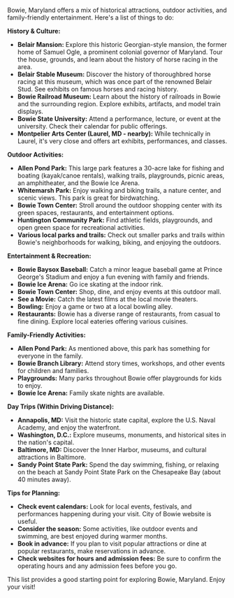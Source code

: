 
Bowie, Maryland offers a mix of historical attractions, outdoor activities, and family-friendly entertainment. Here's a list of things to do:

**History & Culture:**

*   **Belair Mansion:** Explore this historic Georgian-style mansion, the former home of Samuel Ogle, a prominent colonial governor of Maryland. Tour the house, grounds, and learn about the history of horse racing in the area.
*   **Belair Stable Museum:** Discover the history of thoroughbred horse racing at this museum, which was once part of the renowned Belair Stud. See exhibits on famous horses and racing history.
*   **Bowie Railroad Museum:** Learn about the history of railroads in Bowie and the surrounding region. Explore exhibits, artifacts, and model train displays.
*   **Bowie State University:** Attend a performance, lecture, or event at the university. Check their calendar for public offerings.
*   **Montpelier Arts Center (Laurel, MD - nearby):** While technically in Laurel, it's very close and offers art exhibits, performances, and classes.

**Outdoor Activities:**

*   **Allen Pond Park:** This large park features a 30-acre lake for fishing and boating (kayak/canoe rentals), walking trails, playgrounds, picnic areas, an amphitheater, and the Bowie Ice Arena.
*   **Whitemarsh Park:** Enjoy walking and biking trails, a nature center, and scenic views. This park is great for birdwatching.
*   **Bowie Town Center:** Stroll around the outdoor shopping center with its green spaces, restaurants, and entertainment options.
*   **Huntington Community Park:** Find athletic fields, playgrounds, and open green space for recreational activities.
*   **Various local parks and trails:** Check out smaller parks and trails within Bowie's neighborhoods for walking, biking, and enjoying the outdoors.

**Entertainment & Recreation:**

*   **Bowie Baysox Baseball:** Catch a minor league baseball game at Prince George's Stadium and enjoy a fun evening with family and friends.
*   **Bowie Ice Arena:** Go ice skating at the indoor rink.
*   **Bowie Town Center:** Shop, dine, and enjoy events at this outdoor mall.
*   **See a Movie:** Catch the latest films at the local movie theaters.
*   **Bowling:**  Enjoy a game or two at a local bowling alley.
*   **Restaurants:** Bowie has a diverse range of restaurants, from casual to fine dining. Explore local eateries offering various cuisines.

**Family-Friendly Activities:**

*   **Allen Pond Park:** As mentioned above, this park has something for everyone in the family.
*   **Bowie Branch Library:** Attend story times, workshops, and other events for children and families.
*   **Playgrounds:** Many parks throughout Bowie offer playgrounds for kids to enjoy.
*   **Bowie Ice Arena:** Family skate nights are available.

**Day Trips (Within Driving Distance):**

*   **Annapolis, MD:** Visit the historic state capital, explore the U.S. Naval Academy, and enjoy the waterfront.
*   **Washington, D.C.:** Explore museums, monuments, and historical sites in the nation's capital.
*   **Baltimore, MD:** Discover the Inner Harbor, museums, and cultural attractions in Baltimore.
*   **Sandy Point State Park:** Spend the day swimming, fishing, or relaxing on the beach at Sandy Point State Park on the Chesapeake Bay (about 40 minutes away).

**Tips for Planning:**

*   **Check event calendars:** Look for local events, festivals, and performances happening during your visit. City of Bowie website is useful.
*   **Consider the season:** Some activities, like outdoor events and swimming, are best enjoyed during warmer months.
*   **Book in advance:** If you plan to visit popular attractions or dine at popular restaurants, make reservations in advance.
*   **Check websites for hours and admission fees:** Be sure to confirm the operating hours and any admission fees before you go.

This list provides a good starting point for exploring Bowie, Maryland.  Enjoy your visit!
